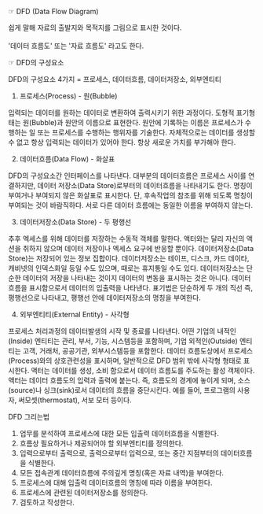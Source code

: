 
☞ DFD (Data Flow Diagram) <br>

쉽게 말해 자료의 출발지와 목적지를 그림으로 표시한 것이다.<br>
<br>
'데이터 흐름도' 또는 '자료 흐름도' 라고도 한다.<br>

☞ DFD의 구성요소 <br>

DFD의 구성요소 4가지 = 프로세스, 데이터흐름, 데이터저장소, 외부엔티티

1. 프로세스(Process) - 원(Bubble)

입력되는 데이터를 원하는 데이터로 변환하여 출력시키기 위한 과정이다.
도형적 표기형태는 원(Bubble)과 원안의 이름으로 표현한다.
원안에 기록하는 이름은 프로세스가 수행하는 일 또는 프로세스를 수행하는 행위자를 기술한다.
자체적으로는 데이터를 생성할 수 없고 항상 입력되는 데이터가 있어야 한다.
항상 새로운 가치를 부가해야 한다.

2. 데이터흐름(Data Flow) - 화살표

DFD의 구성요소간 인터페이스를 나타낸다.
대부분의 데이터흐름은 프로세스 사이를 연결하지만, 데이터 저장소(Data Store)로부터의 데이터흐름을 나타내기도 한다.
명칭이 부여거나 부여되지 않은 화살표로 표시한다. 단, 후속작업의 참조를 위해 되도록 명칭이 부여되는 것이 바람직하다.
서로 다른 데이터 흐름에는 동일한 이름을 부여하지 않는다.

3. 데이터저장소(Data Store) - 두 평행선 

추후 엑세스를 위해 데이터를 저장하는 수동적 객체를 말한다.
액터와는 달리 자신의 액션을 취하지 않으며 데이터 저장이나 엑세스 요구에 반응할 뿐이다.
데이터저장소(Data Store)는 저장되어 있는 정보 집합이다.
데이터저장소는 테이프, 디스크, 카드 데이타, 캐비넷의 인덱스화일 등일 수도 있으며, 때로는 휴지통일 수도 있다.
데이터저장소는 단순한 데이터의 저장을 나타내는 것이지 데이터의 변동을 표시하는 것은 아니다.
데이터흐름을 표시함으로서 데이터의 입출력을 나타낸다.
표기법은 단순하게 두 개의 직선 즉, 평행선으로 나타내고, 평행선 안에 데이터저장소의 명칭을 부여한다.

4. 외부엔티티(External Entity) - 사각형

프로세스 처리과정의 데이터발생의 시작 및 종료를 나타낸다.
어떤 기업의 내적인(Inside) 엔티티는 관리, 부서, 기능, 시스템등을 포함하며, 기업 외적인(Outside) 엔티티는 고객, 거래처, 공공기관, 외부시스템등을 포함한다.
데이터 흐름도상에서 프로세스(Process)와의 상호관련성을 표시하며, 일반적으로 DFD 범위 밖에 사각형 형태로 표시한다.
액터는 데이터를 생성, 소비 함으로서 데이터 흐름도를 주도하는 활성 객체이다.
액터는 데이터 흐름도의 입력과 출력에 붙는다. 즉, 흐름도의 경계에 놓이게 되며, 소스(source)나 싱크(sink)로서 데이터의 흐름을 중단시킨다.
예를 들어, 프로그램의 사용자, 써모셋(thermostat), 서보 모터 등이다. 

  DFD 그리는법

1. 업무를 분석하여 프로세스에 대한 모든 입출력 데이터흐름을 식별한다. 
2. 흐름상 필요하거나 제공되어야 할 외부엔티티를 정의한다.
3. 입력으로부터 출력으로, 출력으로부터 입력으로, 또는 중간 지점부터의 데이터흐름을 식별한다.
4. 모든 접속관계 데이터흐름에 주의깊게 명칭(혹은 자료 내역)을 부여한다.
5. 프로세스에 대해 입출력 데이터흐름의 명칭에 따라 이름을 부여한다.
6. 프로세스에 관련된 데이터저장소를 정의한다.
7. 검토하고 작성한다.
